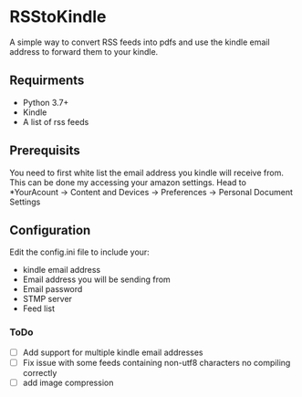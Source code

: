 # RSStoKindle
A simple way to convert RSS feeds into pdfs and use the kindle email address to forward them to your kindle.
## Requirments
- Python 3.7+
- Kindle 
- A list of rss feeds

## Prerequisits 
You need to first white list the email address you kindle will receive from. This can be done my accessing your amazon settings.
Head to *YourAcount -> Content and Devices -> Preferences -> Personal Document Settings 

## Configuration

Edit the config.ini file to include your:
- kindle email address
- Email address you will be sending from
- Email password
- STMP server
- Feed list 

### ToDo
- [ ] Add support for multiple kindle email addresses
- [ ] Fix issue with some feeds containing non-utf8 characters no compiling correctly
- [ ] add image compression
